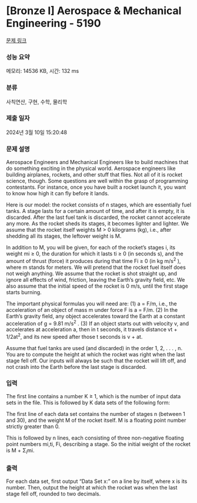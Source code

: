 # [Bronze I] Aerospace & Mechanical Engineering - 5190 

[문제 링크](https://www.acmicpc.net/problem/5190) 

### 성능 요약

메모리: 14536 KB, 시간: 132 ms

### 분류

사칙연산, 구현, 수학, 물리학

### 제출 일자

2024년 3월 10일 15:20:48

### 문제 설명

<p>Aerospace Engineers and Mechanical Engineers like to build machines that do something exciting in the physical world. Aerospace engineers like building airplanes, rockets, and other stuff that flies. Not all of it is rocket science, though. Some questions are well within the grasp of programming contestants. For instance, once you have built a rocket launch it, you want to know how high it can fly before it lands.</p>

<p>Here is our model: the rocket consists of n stages, which are essentially fuel tanks. A stage lasts for a certain amount of time, and after it is empty, it is discarded. After the last fuel tank is discarded, the rocket cannot accelerate any more. As the rocket sheds its stages, it becomes lighter and lighter. We assume that the rocket itself weights M > 0 kilograms (kg), i.e., after shedding all its stages, the leftover weight is M.</p>

<p>In addition to M, you will be given, for each of the rocket’s stages i, its weight mi ≥ 0, the duration for which it lasts ti ≥ 0 (in seconds s), and the amount of thrust (force) it produces during that time Fi ≥ 0 (in kg m/s<sup>2</sup> ), where m stands for meters. We will pretend that the rocket fuel itself does not weigh anything. We assume that the rocket is shot straight up, and ignore all effects of wind, friction, leaving the Earth’s gravity field, etc. We also assume that the initial speed of the rocket is 0 m/s, until the first stage starts burning. </p>

<p>The important physical formulas you will need are: (1) a = F/m, i.e., the acceleration of an object of mass m under force F is a = F/m. (2) In the Earth’s gravity field, any object accelerates toward the Earth at a constant acceleration of g = 9.81 m/s<sup>2</sup> . (3) If an object starts out with velocity v, and accelerates at acceleration a, then in t seconds, it travels distance vt + 1/2at<sup>2</sup>, and its new speed after those t seconds is v + at. </p>

<p>Assume that fuel tanks are used (and discarded) in the order 1, 2, . . . , n. You are to compute the height at which the rocket was right when the last stage fell off. Our inputs will always be such that the rocket will lift off, and not crash into the Earth before the last stage is discarded.</p>

### 입력 

 <p>The first line contains a number K ≥ 1, which is the number of input data sets in the file. This is followed by K data sets of the following form:</p>

<p>The first line of each data set contains the number of stages n (between 1 and 30), and the weight M of the rocket itself. M is a floating point number strictly greater than 0.</p>

<p>This is followed by n lines, each consisting of three non-negative floating point numbers mi,ti, Fi, describing a stage. So the initial weight of the rocket is M + Σ<sub>i</sub>mi.</p>

### 출력 

 <p>For each data set, first output “Data Set x:” on a line by itself, where x is its number. Then, output the height at which the rocket was when the last stage fell off, rounded to two decimals.</p>

